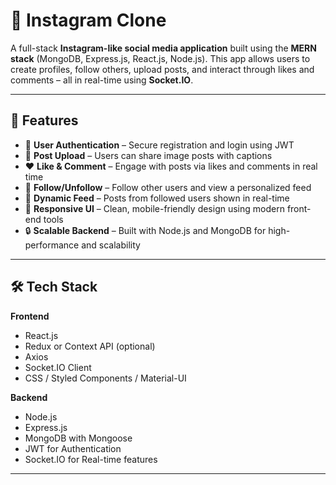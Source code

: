 # 📸 Instagram Clone

A full-stack **Instagram-like social media application** built using the **MERN stack** (MongoDB, Express.js, React.js, Node.js). This app allows users to create profiles, follow others, upload posts, and interact through likes and comments – all in real-time using **Socket.IO**.

---

## 🚀 Features

- 👤 **User Authentication** – Secure registration and login using JWT
- 📸 **Post Upload** – Users can share image posts with captions
- ❤️ **Like & Comment** – Engage with posts via likes and comments in real time
- 🔁 **Follow/Unfollow** – Follow other users and view a personalized feed
- 📰 **Dynamic Feed** – Posts from followed users shown in real-time
- 🧩 **Responsive UI** – Clean, mobile-friendly design using modern front-end tools
- 🔒 **Scalable Backend** – Built with Node.js and MongoDB for high-performance and scalability

---

## 🛠️ Tech Stack

**Frontend**  
- React.js  
- Redux or Context API (optional)  
- Axios  
- Socket.IO Client  
- CSS / Styled Components / Material-UI

**Backend**  
- Node.js  
- Express.js  
- MongoDB with Mongoose  
- JWT for Authentication  
- Socket.IO for Real-time features

---
